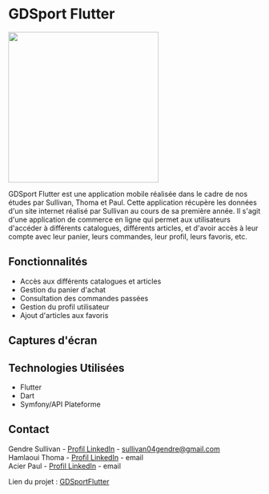 # GDSport Flutter

<img src="https://github.com/SullivanGDR/GDSportFlutter/assets/122103312/d868287d-d059-49f2-9965-ac632db53d4a" width="300" height="300">

GDSport Flutter est une application mobile réalisée dans le cadre de nos études par Sullivan, Thoma et Paul. Cette application récupère les données d'un site internet réalisé par Sullivan au cours de sa première année. Il s'agit d'une application de commerce en ligne qui permet aux utilisateurs d'accéder à différents catalogues, différents articles, et d'avoir accès à leur compte avec leur panier, leurs commandes, leur profil, leurs favoris, etc.

## Fonctionnalités

- Accès aux différents catalogues et articles
- Gestion du panier d'achat
- Consultation des commandes passées
- Gestion du profil utilisateur
- Ajout d'articles aux favoris

## Captures d'écran



## Technologies Utilisées

- Flutter
- Dart
- Symfony/API Plateforme

## Contact

Gendre Sullivan - [Profil LinkedIn](https://www.linkedin.com/in/sullivan-gendre-a0a209271/) - sullivan04gendre@gmail.com  
Hamlaoui Thoma - [Profil LinkedIn](https://www.linkedin.com/in/thoma-hamlaoui/) - email  
Acier Paul - [Profil LinkedIn](https://www.linkedin.com/in/paul-acier-43a783276/) - email  
  
Lien du projet : [GDSportFlutter](https://github.com/SullivanGDR/GDSportFlutter/)

